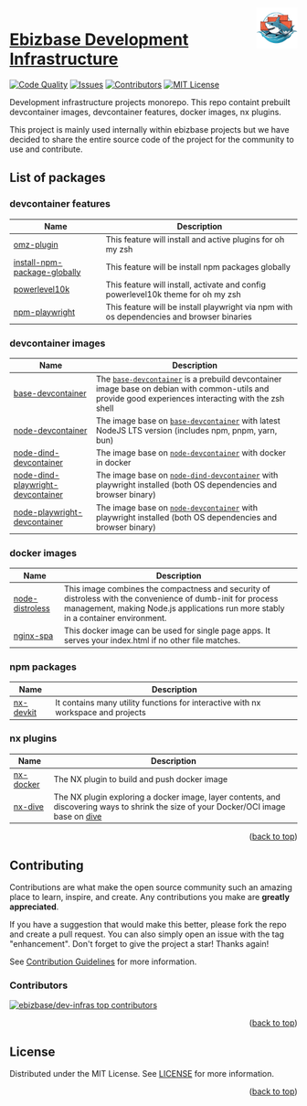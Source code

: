 <!-- trunk-ignore-all(markdownlint/MD041) -->
<img src="docs/assets/logo.png" alt="Ebizbase dev-infras logo" title="Ebizbase dev-infras logo" align="right" width="72" height="72">

# [Ebizbase Development Infrastructure](https://github.com/ebizbase/dev-infras)

<a id="readme-top"></a>

[![Code Quality][codefactor-shield]][codefactor-url]
[![Issues][issues-shield]][issues-url]
[![Contributors][contributors-shield]][contributors-url]
[![MIT License][license-shield]][license-url]

Development infrastructure projects monorepo. This repo containt prebuilt devcontainer images, devcontainer features, docker images, nx plugins.

This project is mainly used internally within ebizbase projects but we have decided to share the entire source code of the project for the community to use and contribute.

## List of packages

### devcontainer features

| Name                                                                | Description                                                                               |
| ------------------------------------------------------------------- | ----------------------------------------------------------------------------------------- |
| [omz-plugin][omz-plugin-readme]                                     | This feature will install and active plugins for oh my zsh                                |
| [install-npm-package-globally][install-npm-package-globally-readme] | This feature will be install npm packages globally                                        |
| [powerlevel10k][powerlevel10k-readme]                               | This feature will install, activate and config powerlevel10k theme for oh my zsh          |
| [npm-playwright][npm-playwright-readme]                             | This feature will be install playwright via npm with os dependencies and browser binaries |

### devcontainer images

| Name                                                                          | Description                                                                                                                                                                       |
| ----------------------------------------------------------------------------- | --------------------------------------------------------------------------------------------------------------------------------------------------------------------------------- |
| [base-devcontainer][base-devcontainer-readme]                                 | The [`base-devcontainer`][base-devcontainer-readme] is a prebuild devcontainer image base on debian with common-utils and provide good experiences interacting with the zsh shell |
| [node-devcontainer][node-devcontainer-readme]                                 | The image base on [`base-devcontainer`][base-devcontainer-readme] with latest NodeJS LTS version (includes npm, pnpm, yarn, bun)                                                  |
| [node-dind-devcontainer][node-dind-devcontainer-readme]                       | The image base on [`node-devcontainer`][node-devcontainer-readme] with docker in docker                                                                                           |
| [node-dind-playwright-devcontainer][node-dind-playwright-devcontainer-readme] | The image base on [`node-dind-devcontainer`][node-dind-devcontainer-readme] with playwright installed (both OS dependencies and browser binary)                                   |
| [node-playwright-devcontainer][node-playwright-devcontainer-readme]           | The image base on [`node-devcontainer`][node-devcontainer-readme] with playwright installed (both OS dependencies and browser binary)                                             |

### docker images

| Name                                      | Description                                                                                                                                                                                      |
| ----------------------------------------- | ------------------------------------------------------------------------------------------------------------------------------------------------------------------------------------------------ |
| [node-distroless][node-distroless-readme] | This image combines the compactness and security of distroless with the convenience of dumb-init for process management, making Node.js applications run more stably in a container environment. |
| [nginx-spa][node-distroless-readme]       | This docker image can be used for single page apps. It serves your index.html if no other file matches.                                                                                          |

### npm packages

| Name                          | Description                                                                       |
| ----------------------------- | --------------------------------------------------------------------------------- |
| [nx-devkit][nx-devkit-readme] | It contains many utility functions for interactive with nx workspace and projects |

### nx plugins

| Name                          | Description                                                                                                                                                                |
| ----------------------------- | -------------------------------------------------------------------------------------------------------------------------------------------------------------------------- |
| [nx-docker][nx-docker-readme] | The NX plugin to build and push docker image                                                                                                                               |
| [nx-dive][nx-dive-readme]     | The NX plugin exploring a docker image, layer contents, and discovering ways to shrink the size of your Docker/OCI image base on [dive](https://github.com/wagoodman/dive) |

<p align="right">(<a href="#readme-top">back to top</a>)</p>

## Contributing

Contributions are what make the open source community such an amazing place to learn, inspire, and create. Any contributions you make are **greatly appreciated**.

If you have a suggestion that would make this better, please fork the repo and create a pull request. You can also simply open an issue with the tag "enhancement".
Don't forget to give the project a star! Thanks again!

See [Contribution Guidelines][contribution-guidelines-url] for more information.

### Contributors

<a href="https://github.com/ebizbase/dev-infras/graphs/contributors">
  <img src="https://contrib.rocks/image?repo=ebizbase/dev-infras" alt="ebizbase/dev-infras top contributors" />
</a>

<p align="right">(<a href="#readme-top">back to top</a>)</p>

## License

Distributed under the MIT License. See [LICENSE][license-url] for more information.

<p align="right">(<a href="#readme-top">back to top</a>)</p>

[codefactor-shield]: https://img.shields.io/codefactor/grade/github/ebizbase/dev-infras
[codefactor-url]: https://www.codefactor.io/repository/github/ebizbase/dev-infras
[contributors-shield]: https://img.shields.io/github/contributors/ebizbase/dev-infras.svg
[contributors-url]: https://github.com/ebizbase/dev-infras/graphs/contributors
[issues-shield]: https://img.shields.io/github/issues/ebizbase/dev-infras.svg
[issues-url]: https://github.com/ebizbase/dev-infras/issues
[license-shield]: https://img.shields.io/github/license/ebizbase/dev-infras.svg
[license-url]: https://github.com/ebizbase/dev-infras/blob/main/LICENSE.txt
[contribution-guidelines-url]: https://github.com/ebizbase/dev-infras/blob/main/CONTRIBUTING.md
[npm-playwright-readme]: https://github.com/ebizbase/dev-infras/blob/main/devcontainer-features/npm-playwright/README.md
[omz-plugin-readme]: https://github.com/ebizbase/dev-infras/blob/main/devcontainer-features/omz-plugin/README.md
[install-npm-package-globally-readme]: https://github.com/ebizbase/dev-infras/blob/main/devcontainer-features/install-npm-package-globally/README.md
[powerlevel10k-readme]: https://github.com/ebizbase/dev-infras/blob/main/devcontainer-features/powerlevel10k/README.md
[base-devcontainer-readme]: https://github.com/ebizbase/dev-infras/blob/main/devcontainer-images/base-devcontainer/README.md
[node-devcontainer-readme]: https://github.com/ebizbase/dev-infras/blob/main/devcontainer-images/node-devcontainer/README.md
[node-dind-devcontainer-readme]: https://github.com/ebizbase/dev-infras/blob/main/devcontainer-images/node-dind-devcontainer/README.md
[node-playwright-devcontainer-readme]: https://github.com/ebizbase/dev-infras/blob/main/devcontainer-images/node-playwright-devcontainer/README.md
[node-dind-playwright-devcontainer-readme]: https://github.com/ebizbase/dev-infras/blob/main/devcontainer-images/node-dind-playwright-devcontainer/README.md
[nx-devkit-readme]: https://github.com/ebizbase/dev-infras/blob/main/packages/nx-devkit/README.md
[nx-docker-readme]: https://github.com/ebizbase/dev-infras/blob/main/packages/nx-docker/README.md
[nx-dive-readme]: https://github.com/ebizbase/dev-infras/blob/main/packages/nx-dive/README.md
[node-distroless-readme]: https://github.com/ebizbase/dev-infras/blob/main/images/node-distroless/README.md
[nginx-spa-readme]: https://github.com/ebizbase/dev-infras/blob/main/images/nginx-spa/README.md
